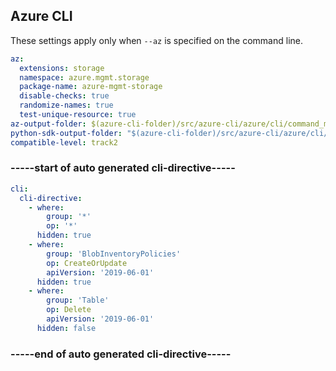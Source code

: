 

## Azure CLI

These settings apply only when `--az` is specified on the command line.

``` yaml $(az)
az:
  extensions: storage
  namespace: azure.mgmt.storage
  package-name: azure-mgmt-storage
  disable-checks: true
  randomize-names: true
  test-unique-resource: true
az-output-folder: $(azure-cli-folder)/src/azure-cli/azure/cli/command_modules/storage
python-sdk-output-folder: "$(azure-cli-folder)/src/azure-cli/azure/cli/command_modules/storage/vendored_sdks/storage"
compatible-level: track2
```

### -----start of auto generated cli-directive----- ###
``` yaml $(az)
cli:
  cli-directive:
    - where:
        group: '*'
        op: '*'
      hidden: true
    - where:
        group: 'BlobInventoryPolicies'
        op: CreateOrUpdate
        apiVersion: '2019-06-01'
      hidden: true
    - where:
        group: 'Table'
        op: Delete
        apiVersion: '2019-06-01'
      hidden: false
```
### -----end of auto generated cli-directive----- ###

